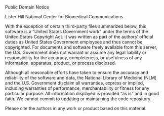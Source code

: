 Public Domain Notice

Lister Hill National Center for Biomedical Communications

With the exception of certain third-party files summarized below, this software is a “United States Government work” under the terms of the United States Copyright Act. It was written as part of the authors’ official duties as United States Government employees and thus cannot be copyrighted. For documents and software freely available from this server, the U.S. Government does not warrant or assume any legal liability or responsibility for the accuracy, completeness, or usefulness of any information, apparatus, product, or process disclosed.

Although all reasonable efforts have taken to ensure the accuracy and reliability of the software and data, the National Library of Medicine (NLM) and the U.S. Government disclaim all warranties, express or implied, including warranties of performance, merchantability or fitness for any particular purpose. All information displayed is provided “as is” and in good faith.  We cannot commit to updating or maintaining the code repository.

Please cite the authors in any work or product based on this material.